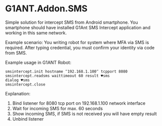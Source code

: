 # G1ANT.Addon.SMS

Simple solution for intercept SMS from Android smartphone.
You smartphone should have installed G1Ant SMS Intercept application and working in this same network.

Example scenario:
You writing robot for system where MFA via SMS is required. After typing credential, you must confirm your identity via code from SMS.

Example usage in G1ANT Robot:

```
smsintercept.init hostname ‴192.168.1.100‴ tcpport 8080
smsintercept.readsms waittimeout 60 result ♥sms
dialog ♥sms
smsintercept.close

```
Explanation:
1. Bind listener for 8080 tcp port on 192.168.1.100  network interface
2. Wait for incoming SMS for max. 60 seconds
3. Show incoming SMS, if SMS is not received you will have empty result
4. Unbind listener

